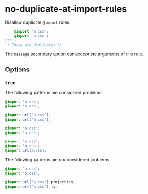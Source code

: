 # no-duplicate-at-import-rules

Disallow duplicate `@import` rules.

<!-- prettier-ignore -->
```css
    @import "a.css";
    @import "a.css";
/** ↑
 * These are duplicates */
```

The [`message` secondary option](https://github.com/stylelint/stylelint/tree/16.3.1/docs/user-guide/configure.md#message) can accept the arguments of this rule.

## Options

### `true`

The following patterns are considered problems:

<!-- prettier-ignore -->
```css
@import 'a.css';
@import 'a.css';
```

<!-- prettier-ignore -->
```css
@import url("a.css");
@import url("a.css");
```

<!-- prettier-ignore -->
```css
@import "a.css";
@import 'a.css';
```

<!-- prettier-ignore -->
```css
@import "a.css";
@import 'b.css';
@import url(a.css);
```

The following patterns are _not_ considered problems:

<!-- prettier-ignore -->
```css
@import "a.css";
@import "b.css";
```

<!-- prettier-ignore -->
```css
@import url('a.css') projection;
@import url('a.css') tv;
```

